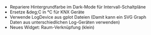 * Repariere Hintergrundfarbe im Dark-Mode für Intervall-Schaltpläne
* Ersetze &amp;deg;C in °C für KNX Geräte
* Verwende LogDevice aus gplot Dateien (Damit kann ein SVG Graph Daten aus unterschiedlichen Log-Geräten verwenden)
* Neues Widget: Raum-Verknüpfung (klein)